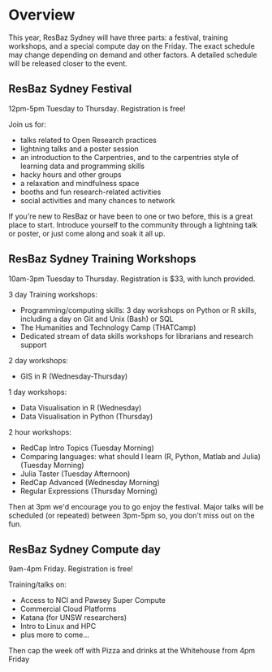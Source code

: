 # Overview

This year, ResBaz Sydney will have three parts: a festival, training workshops, and a special compute day on the Friday. The exact schedule may change depending on demand and other factors. A detailed schedule will be released closer to the event.

## ResBaz Sydney Festival

12pm-5pm Tuesday to Thursday. Registration is free!

Join us for:
- talks related to Open Research practices
- lightning talks and a poster session
- an introduction to the Carpentries, and to the carpentries style of learning data and programming skills
- hacky hours and other groups
- a relaxation and mindfulness space
- booths and fun research-related activities
- social activities and many chances to network

If you're new to ResBaz or have been to one or two before, this is a great place to start. Introduce yourself to the community through a lightning talk or poster, or just come along and soak it all up.

## ResBaz Sydney Training Workshops

10am-3pm Tuesday to Thursday. Registration is $33, with lunch provided.

3 day Training workshops:
- Programming/computing skills: 3 day workshops on Python or R skills, including a day on Git and Unix (Bash) or SQL 
- The Humanities and Technology Camp (THATCamp)
- Dedicated stream of data skills workshops for librarians and research support

2 day workshops:
- GIS in R (Wednesday-Thursday)

1 day workshops:
- Data Visualisation in R (Wednesday)
- Data Visualisation in Python (Thursday)

2 hour workshops:
- RedCap Intro Topics (Tuesday Morning)
- Comparing languages: what should I learn (R, Python, Matlab and Julia) (Tuesday Morning)
- Julia Taster (Tuesday Afternoon)
- RedCap Advanced (Wednesday Morning)
- Regular Expressions (Thursday Morning)

Then at 3pm we'd encourage you to go enjoy the festival. Major talks will be scheduled (or repeated) between 3pm-5pm so, you don't miss out on the fun.

## ResBaz Sydney Compute day

9am-4pm Friday. Registration is free!

Training/talks on:
- Access to NCI and Pawsey Super Compute
- Commercial Cloud Platforms
- Katana (for UNSW researchers)
- Intro to Linux and HPC
- plus more to come...

Then cap the week off with Pizza and drinks at the Whitehouse from 4pm Friday
